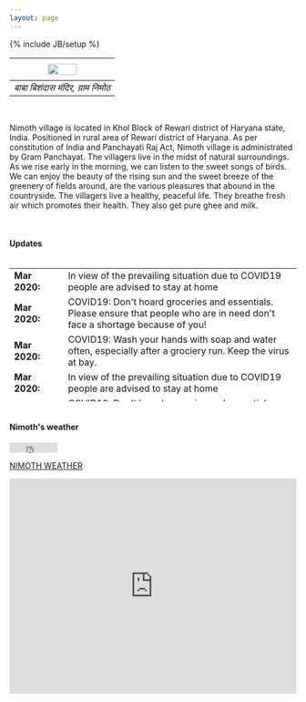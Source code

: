 ```yaml
---
layout: page
---
```

{% include JB/setup %}


|      <img style="float: center; width: 55%; padding: 5px;" src=" {{ site.url }}/assets/baba_main.jpg ">    | 
|:-------------:|
| *बाबा बिशंदास मंदिर, ग्राम निमोठ* |

<br>

Nimoth village is located in Khol Block of Rewari district of Haryana state, India.  Positioned in rural area of Rewari district of Haryana. As per constitution of India and Panchayati Raj Act, Nimoth village is administrated by Gram Panchayat. The villagers live in the midst of natural surroundings. As we rise early in the morning, we can listen to the sweet songs of birds. We can enjoy the beauty of the rising sun and the sweet breeze of the greenery of fields around, are the various pleasures that abound in the countryside. The villagers live a healthy, peaceful life. They breathe fresh air which promotes their health. They also get pure ghee and milk. 

<!-- I maintain a list of my research projects and implementations under the [Research]({{ site.url }}/research) tab. To get an insight on my professional life so far, you can have a look at my [CV]({{ site.url }}/cv).

I [blog]({{ site.url }}/blog.html) the journey of an Electrical Engineer delving deeper into Neural Networks and Machine Learning every now and then compiling my personal experiences. Feel free to read a bit [more about me]({{ site.url }}/about)! -->

<br>

#### Updates

<div style="height:250px;overflow:auto;">
<table>
<col width="120px">
<col width="650px">
<tr><td><b>Mar 2020:</b></td><td>In view of the prevailing situation due to COVID19 people are advised to stay at home </td>
</tr>
<tr><td><b>Mar 2020:</b></td><td>COVID19: Don't hoard groceries and essentials. Please ensure that people who are in need don't face a shortage because of you!</td>
</tr>
<tr><td><b>Mar 2020:</b></td><td>COVID19: Wash your hands with soap and water often, especially after a grociery run. Keep the virus at bay. </td>
</tr>
<tr><td><b>Mar 2020:</b></td><td>In view of the prevailing situation due to COVID19 people are advised to stay at home </td>
</tr>
<tr><td><b>Mar 2020:</b></td><td>COVID19: Don't hoard groceries and essentials. Please ensure that people who are in need don't face a shortage because of you!</td>
</tr>
<tr><td><b>Mar 2020:</b></td><td>COVID19: Wash your hands with soap and water often, especially after a grociery run. Keep the virus at bay. </td>
</tr>

</table>
</div>

<br>

#### Nimoth's weather

<iframe src="http://free.timeanddate.com/clock/i78c7ijl/n423/tlin7/ftb/th1/ta1" frameborder="0" width="84" height="18"></iframe>

<!-- weather widget -->
<a class="weatherwidget-io" href="https://forecast7.com/en/28d2776d37/nimoth/" data-label_1="NIMOTH" data-label_2="WEATHER" data-theme="original" >NIMOTH WEATHER</a>
<script>
!function(d,s,id){var js,fjs=d.getElementsByTagName(s)[0];if(!d.getElementById(id)){js=d.createElement(s);js.id=id;js.src='https://weatherwidget.io/js/widget.min.js';fjs.parentNode.insertBefore(js,fjs);}}(document,'script','weatherwidget-io-js');
</script>

<!-- google maps widget -->
<style>
    .google-maps {
        position: relative;
        padding-bottom: 75%; // This is the aspect ratio
        height: 0;
        overflow: hidden;
    }
    .google-maps iframe {
        position: absolute;
        top: 0;
        left: 0;
        width: 100% !important;
        height: 100% !important;
    }
</style>

<div class="google-maps">
    <iframe src="https://www.google.com/maps/embed?pb=!1m18!1m12!1m3!1d5765.106685110442!2d76.3620185731928!3d28.268932880250354!2m3!1f0!2f0!3f0!3m2!1i1024!2i768!4f13.1!3m3!1m2!1s0x3912a6c92c5faac3%3A0xbd6e66b98eca811a!2sNimoth%2C%20Haryana%20123411!5e1!3m2!1sen!2sin!4v1586270742859!5m2!1sen!2sin" width="600" height="40" frameborder="0" style="border:0"></iframe>
</div>

<!-- <center><iframe src="https://www.google.com/maps/embed?pb=!1m18!1m12!1m3!1d5765.106685110442!2d76.3620185731928!3d28.268932880250354!2m3!1f0!2f0!3f0!3m2!1i1024!2i768!4f13.1!3m3!1m2!1s0x3912a6c92c5faac3%3A0xbd6e66b98eca811a!2sNimoth%2C%20Haryana%20123411!5e1!3m2!1sen!2sin!4v1586270742859!5m2!1sen!2sin" width="600" height="200" frameborder="0" style="border:0;" allowfullscreen="" aria-hidden="false" tabindex="0"></iframe></center>
 -->


<br>

<center>
<div id="google_translate_element"></div>
</center>

<script type="text/javascript">
function googleTranslateElementInit() {
  new google.translate.TranslateElement({pageLanguage: 'en'}, 'google_translate_element');
}
</script>

<script type="text/javascript" src="//translate.google.com/translate_a/element.js?cb=googleTranslateElementInit"></script>